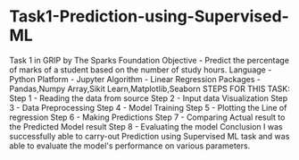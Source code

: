 # Task1-Prediction-using-Supervised-ML
Task 1 in GRIP by The Sparks Foundation 
Objective - Predict the percentage of marks of a student based on the number of study hours.
Language - Python 
Platform - Jupyter
Algorithm - Linear Regression
Packages - Pandas,Numpy Array,Sikit Learn,Matplotlib,Seaborn
STEPS FOR THIS TASK:
Step 1 - Reading the data from source
Step 2 - Input data Visualization
Step 3 - Data Preprocessing
Step 4 - Model Training
Step 5 - Plotting the Line of regression
Step 6 - Making Predictions
Step 7 - Comparing Actual result to the Predicted Model result
Step 8 - Evaluating the model
Conclusion
I was successfully able to carry-out Prediction using Supervised ML task and was able to evaluate the model's performance on various parameters.
